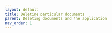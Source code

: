 ```yaml
---
layout: default
title: Deleting particular documents
parent: Deleting documents and the application
nav_order: 1
---
```

 
